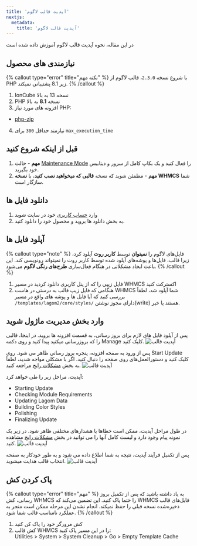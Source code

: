 ```yaml
---
title: 'آپدیت قالب لاگوم'
nextjs:
  metadata:
    title: 'آپدیت قالب لاگوم'
---
```


در این مقاله، نحوه آپدیت قالب لاگوم آموزش داده شده است

## نیازمندی های محصول

{% callout type="error" title="نکته مهم" %}
با شروع نسخه `2.3.0`، قالب لاگوم از PHP زیر 8.1 پشتیبانی نمیکند.
{% /callout %}

1. IonCube نسخه 13 به بالا
2. PHP نسخه **8.1** به بالا
3. افزونه های مورد نیاز PHP:

- [php-zip](https://www.php.net/manual/en/book.zip.php)

4. نیازمند حداقل `300` برای `max_execution_time`

## قبل از اینکه شروع کنید

1. **مهم** - حالت [Maintenance Mode](https://help.whmcs.com/m/system/l/680991-using-maintenance-mode-to-prevent-customer-access) را فعال کنید و یک بکاپ کامل از سرور و دیتابیس خود بگیرید.
2. **مهم** - مطمئن شوید که نسخه **قالبی که میخواهید نصب کنید**، با **نسخه WHMCS** شما سازگار است.

## دانلود فایل ها

1. وارد [حساب کاربری](https://designesia.ir/login) خود در سایت شوید
2. به بخش دانلود ها بروید و محصول خود را دانلود کنید.

## آپلود فایل ها

{% callout type="note" %}
فایل‌های لاگوم را **نمیتوان** توسط **کاربر روت** آپلود کرد، زیرا قالب، فایل‌ها و پوشه‌های آپلود شده توسط کاربر روت را نمیتواند رونویسی کند. این باعث ایجاد مشکلاتی در هنگام فعال‌سازی **طرح‌های رنگی لاگوم** می‌شود.
{% /callout %}

1. فایل زیپی را که از پنل کاربری دانلود کردید در مسیر WHMCS اکسترکت کنید
2. هنگامی که فایل زیپ قالب به درستی در هاست WHMCS شما آپلود شد، لطفاً بررسی کنید که آیا فایل ها و پوشه های واقع در مسیر `/templates/lagom2/core/styles/` دارای مجوز نوشتن(write) هستند یا خیر.

## وارد بخش مدیریت ماژول شوید

پس از آپلود فایل های لازم برای بروز رسانی، به قسمت افزونه ها بروید. در اینجا، قالبی را که بروزرسانی میکنید پیدا کنید و روی دکمه Manage کلیک کنید.
![آپدیت قالب](/lagom/installation-activate_theme_1.png)

پس از ورود به صفحه افزونه، پنجره بروز رسانی ظاهر می شود. روی Start Update کلیک کنید و دستورالعمل‌های روی صفحه را دنبال کنید. اگر با مشکلی مواجه شدید، لطفاً به بخش [مشکلات رایج](/lagom/common-problems) مراجعه کنید.
![آپدیت قالب](/lagom/update-visit_rs_themes_addon-1.png)

آپدیت، مراحل زیر را طی خواهد کرد:

- Starting Update
- Checking Module Requirements
- Updating Lagom Data
- Building Color Styles
- Polishing
- Finalizing Update

در طول مراحل آپدیت، ممکن است خطاها یا هشدارهای مختلفی ظاهر شود. در زیر یک نمونه پیام وجود دارد و لیست کامل آنها را می توانید در بخش [مشکلات رایج](/lagom/common-problems) مشاهده کنید.
![آپدیت قالب](/lagom/installation-activate_theme_4.png)

پس از تکمیل فرآیند آپدیت، نتیجه به شما اطلاع داده می شود و به طور خودکار به صفحه انتخاب قالب هدایت میشوید.
![آپدیت قالب](/lagom/update-visit_rs_themes_addon-3.png)

## پاک کردن کش

{% callout type="error" title="مهم" %}
به یاد داشته باشید که پس از تکمیل بروز رسانی، کش WHMCS را حتما پاک کنید. این تضمین می‌کند که WHMCS فایل‌های قالب ذخیره‌شده نسخه قبلی را حفظ نمیکند. انجام نشدن این مرحله ممکن است منجر به عملکرد نامناسب قالب شما شود.
{% /callout %}

1. کش مرورگر خود را پاک کن کنید
2. کش قالب WHMCS را در این مسیر پاک کنید:\
   Utilities > System > System Cleanup > Go > Empty Template Cache
